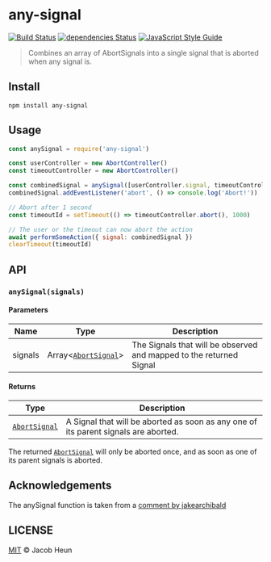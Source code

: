 # any-signal

[![Build Status](https://travis-ci.org/jacobheun/any-signal.svg?branch=master)](https://travis-ci.org/jacobheun/any-signal) [![dependencies Status](https://david-dm.org/jacobheun/any-signal/status.svg)](https://david-dm.org/jacobheun/any-signal) [![JavaScript Style Guide](https://img.shields.io/badge/code_style-standard-brightgreen.svg)](https://standardjs.com)

> Combines an array of AbortSignals into a single signal that is aborted when any signal is.

## Install

```
npm install any-signal
```

## Usage

```js
const anySignal = require('any-signal')

const userController = new AbortController()
const timeoutController = new AbortController()

const combinedSignal = anySignal([userController.signal, timeoutController.signal])
combinedSignal.addEventListener('abort', () => console.log('Abort!'))

// Abort after 1 second
const timeoutId = setTimeout(() => timeoutController.abort(), 1000)

// The user or the timeout can now abort the action
await performSomeAction({ signal: combinedSignal })
clearTimeout(timeoutId)
```

## API

### `anySignal(signals)`

#### Parameters

| Name | Type | Description |
|------|------|-------------|
| signals | Array<[`AbortSignal`](https://developer.mozilla.org/en-US/docs/Web/API/AbortSignal)> | The Signals that will be observed and mapped to the returned Signal |

#### Returns

| Type | Description |
|------|-------------|
| [`AbortSignal`](https://developer.mozilla.org/en-US/docs/Web/API/AbortSignal) | A Signal that will be aborted as soon as any one of its parent signals are aborted. |

The returned [`AbortSignal`](https://developer.mozilla.org/en-US/docs/Web/API/AbortSignal) will only be aborted once, and as soon as one of its parent signals is aborted.

## Acknowledgements

The anySignal function is taken from a [comment by jakearchibald](https://github.com/whatwg/fetch/issues/905#issuecomment-491970649)

## LICENSE

[MIT](LICENSE) © Jacob Heun
